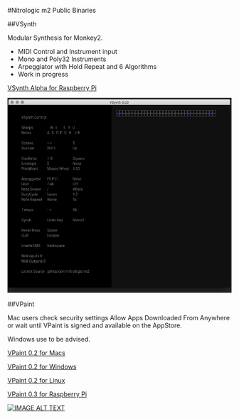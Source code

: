 #Nitrologic m2 Public Binaries

##VSynth

Modular Synthesis for Monkey2.

* MIDI Control and Instrument input
* Mono and Poly32 Instruments
* Arpeggiator with Hold Repeat and 6 Algorithms
* Work in progress

[VSynth Alpha for Raspberry Pi](https://github.com/nitrologic/m2/raw/master/releases/vsynth-pi.tar.gz)

![vsynthalpha](vsynthalpha.png?raw=true "vsynth alpha")

##VPaint

Mac users check security settings Allow Apps Downloaded From Anywhere or wait until VPaint is signed and available on the AppStore.

Windows use to be advised.

[VPaint 0.2 for Macs](https://github.com/nitrologic/m2/raw/master/releases/VPaint0.2.app.zip)

[VPaint 0.2 for Windows](https://github.com/nitrologic/m2/raw/master/releases/VPaint0.2.zip)

[VPaint 0.2 for Linux](https://github.com/nitrologic/m2/raw/master/releases/vpaint0.2.tar.gz)

[VPaint 0.3 for Raspberry Pi](https://github.com/nitrologic/m2/raw/master/releases/vpaint-pi-0.3.tar.gz)

[![IMAGE ALT TEXT](http://img.youtube.com/vi/2Y3zh0FOc00/0.jpg)](http://www.youtube.com/watch?v=2Y3zh0FOc00 "Project VPaint ")
